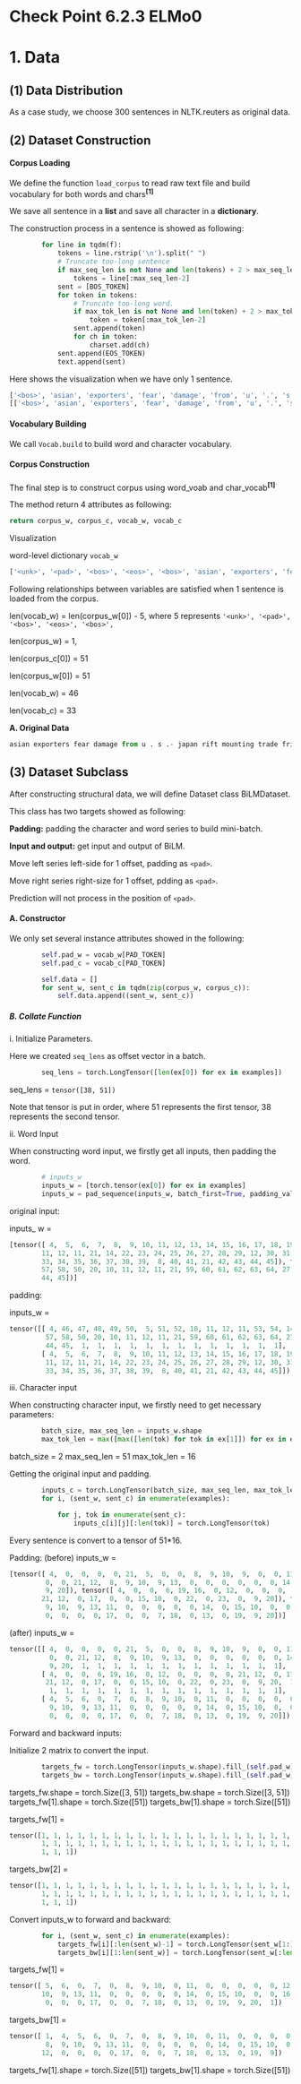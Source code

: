 # Check Point 6.2.3 ELMo0

# 1. Data

## (1) Data Distribution

As a case study, we choose 300 sentences in NLTK.reuters as original data.

## (2) Dataset Construction

#### Corpus Loading

We define the function ```load_corpus``` to read raw text file 
and build vocabulary for both words and chars<sup>**[1]**</sup>

We save all sentence in a **list** and save all character in a **dictionary**.

The construction process in a sentence is showed as following:
```python
        for line in tqdm(f):
            tokens = line.rstrip('\n').split(" ")
            # Truncate too-long sentence
            if max_seq_len is not None and len(tokens) + 2 > max_seq_len:
                tokens = line[:max_seq_len-2]
            sent = [BOS_TOKEN]
            for token in tokens:
                # Truncate too-long word.
                if max_tok_len is not None and len(token) + 2 > max_tok_len:
                    token = token[:max_tok_len-2]
                sent.append(token)
                for ch in token:
                    charset.add(ch)
            sent.append(EOS_TOKEN)
            text.append(sent)
```
Here shows the visualization when we have only 1 sentence.
```python
['<bos>', 'asian', 'exporters', 'fear', 'damage', 'from', 'u', '.', 's', '.-', 'japan', 'rift', 'mounting', 'trade', 'friction', 'between', 'the', 'u', '.', 's', '.', 'and', 'japan', 'has', 'raised', 'fears', 'among', 'many', 'of', 'asia', "'", 's', 'exporting', 'nations', 'that', 'the', 'row', 'could', 'inflict', 'far', '-', 'reaching', 'economic', 'damage', ',', 'businessmen', 'and', 'officials', 'said', '.\r', '<eos>']
[['<bos>', 'asian', 'exporters', 'fear', 'damage', 'from', 'u', '.', 's', '.-', 'japan', 'rift', 'mounting', 'trade', 'friction', 'between', 'the', 'u', '.', 's', '.', 'and', 'japan', 'has', 'raised', 'fears', 'among', 'many', 'of', 'asia', "'", 's', 'exporting', 'nations', 'that', 'the', 'row', 'could', 'inflict', 'far', '-', 'reaching', 'economic', 'damage', ',', 'businessmen', 'and', 'officials', 'said', '.\r', '<eos>']]
```

#### Vocabulary Building

We call ```Vocab.build``` to build word and character vocabulary.

#### Corpus Construction

The final step is to construct corpus using word_voab and char_vocab<sup>**[1]**<sup>.

The method return 4 attributes as following:
```python
return corpus_w, corpus_c, vocab_w, vocab_c
```

Visualization

word-level dictionary ```vocab_w```
```python
['<unk>', '<pad>', '<bos>', '<eos>', '<bos>', 'asian', 'exporters', 'fear', 'damage', 'from', 'u', '.', 's', '.-', 'japan', 'rift', 'mounting', 'trade', 'friction', 'between', 'the', 'and', 'has', 'raised', 'fears', 'among', 'many', 'of', 'asia', "'", 'exporting', 'nations', 'that', 'row', 'could', 'inflict', 'far', '-', 'reaching', 'economic', ',', 'businessmen', 'officials', 'said', '.\r', '<eos>']
```

Following relationships between variables are satisfied when 1 sentence is loaded from the corpus.

len(vocab_w) = len(corpus_w[0]) - 5,
where 5 represents ```'<unk>', '<pad>', '<bos>', '<eos>', '<bos>',```

len(corpus_w) = 1,

len(corpus_c[0]) = 51

len(corpus_w[0]) = 51

len(vocab_w) = 46

len(vocab_c) = 33


**A. Original Data**
```python
asian exporters fear damage from u . s .- japan rift mounting trade friction between the u . s . and japan has raised fears among many of asia ' s exporting nations that the row could inflict far - reaching economic damage , businessmen and officials said .
```

## (3) Dataset Subclass
After constructing structural data, we will define Dataset class
BiLMDataset.

This class has two targets showed as following:

**Padding:** padding the character and word series to build mini-batch.

**Input and output:** get input and output of BiLM.

Move left series left-side for 1 offset, padding as ```<pad>```.

Move right series right-size for 1 offset, pdding as ```<pad>```.

Prediction will not process in the position of ```<pad>```.

#### A. Constructor

We only set several instance attributes showed in the following:
```python
        self.pad_w = vocab_w[PAD_TOKEN]
        self.pad_c = vocab_c[PAD_TOKEN]

        self.data = []
        for sent_w, sent_c in tqdm(zip(corpus_w, corpus_c)):
            self.data.append((sent_w, sent_c))
```

##### B. Collate Function

i. Initialize Parameters.

Here we created ```seq_lens``` as offset vector in a batch.
```python
        seq_lens = torch.LongTensor([len(ex[0]) for ex in examples])
```

seq_lens = ```tensor([38, 51])```

Note that tensor is put in order, where 51 represents the first tensor,
38 represents the second tensor.

ii. Word Input

When constructing word input, we firstly get all inputs, then padding the word.
```python
        # inputs_w
        inputs_w = [torch.tensor(ex[0]) for ex in examples]
        inputs_w = pad_sequence(inputs_w, batch_first=True, padding_value=self.pad_w)
```

original input:

inputs_ w =
```python
[tensor([ 4,  5,  6,  7,  8,  9, 10, 11, 12, 13, 14, 15, 16, 17, 18, 19, 20, 10,
        11, 12, 11, 21, 14, 22, 23, 24, 25, 26, 27, 28, 29, 12, 30, 31, 32, 20,
        33, 34, 35, 36, 37, 38, 39,  8, 40, 41, 21, 42, 43, 44, 45]), tensor([ 4, 46, 47, 48, 49, 50,  5, 51, 52, 10, 11, 12, 11, 53, 54, 14, 55, 56,
        57, 58, 50, 20, 10, 11, 12, 11, 21, 59, 60, 61, 62, 63, 64, 27, 65, 66,
        44, 45])]

```

padding:

inputs_w = 
```python
tensor([[ 4, 46, 47, 48, 49, 50,  5, 51, 52, 10, 11, 12, 11, 53, 54, 14, 55, 56,
         57, 58, 50, 20, 10, 11, 12, 11, 21, 59, 60, 61, 62, 63, 64, 27, 65, 66,
         44, 45,  1,  1,  1,  1,  1,  1,  1,  1,  1,  1,  1,  1,  1],
        [ 4,  5,  6,  7,  8,  9, 10, 11, 12, 13, 14, 15, 16, 17, 18, 19, 20, 10,
         11, 12, 11, 21, 14, 22, 23, 24, 25, 26, 27, 28, 29, 12, 30, 31, 32, 20,
         33, 34, 35, 36, 37, 38, 39,  8, 40, 41, 21, 42, 43, 44, 45]])

```



iii. Character input

When constructing character input, we firstly need to get necessary
parameters:
```python
        batch_size, max_seq_len = inputs_w.shape
        max_tok_len = max([max([len(tok) for tok in ex[1]]) for ex in examples])
```
batch_size = 2
max_seq_len = 51
max_tok_len = 16

Getting the original input and padding.
```python
        inputs_c = torch.LongTensor(batch_size, max_seq_len, max_tok_len).fill_(self.pad_c)
        for i, (sent_w, sent_c) in enumerate(examples):

            for j, tok in enumerate(sent_c):
                inputs_c[i][j][:len(tok)] = torch.LongTensor(tok)
```
Every sentence is convert to a tensor of 51*16.

Padding:
(before)
inputs_w =
```python
[tensor([ 4,  0,  0,  0,  0, 21,  5,  0,  0,  8,  9, 10,  9,  0,  0, 11, 22,  0,
         0,  0, 21, 12,  8,  9, 10,  9, 13,  0,  0,  0,  0,  0,  0, 14, 23,  0,
         9, 20]), tensor([ 4,  0,  0,  6, 19, 16,  0, 12,  0,  0,  0,  0, 21, 12,  0, 17,  0, 18,
        21, 12,  0, 17,  0,  0, 15, 10,  0, 22,  0, 23,  0,  9, 20]), tensor([ 4,  5,  6,  0,  7,  0,  8,  9, 10,  0, 11,  0,  0,  0,  0,  0, 12,  8,
         9, 10,  9, 13, 11,  0,  0,  0,  0,  0, 14,  0, 15, 10,  0,  0, 16, 12,
         0,  0,  0,  0, 17,  0,  0,  7, 18,  0, 13,  0, 19,  9, 20])]

```

(after) inputs_w = 
```python
tensor([[ 4,  0,  0,  0,  0, 21,  5,  0,  0,  8,  9, 10,  9,  0,  0, 11, 22,  0,
          0,  0, 21, 12,  8,  9, 10,  9, 13,  0,  0,  0,  0,  0,  0, 14, 23,  0,
          9, 20,  1,  1,  1,  1,  1,  1,  1,  1,  1,  1,  1,  1,  1],
        [ 4,  0,  0,  6, 19, 16,  0, 12,  0,  0,  0,  0, 21, 12,  0, 17,  0, 18,
         21, 12,  0, 17,  0,  0, 15, 10,  0, 22,  0, 23,  0,  9, 20,  1,  1,  1,
          1,  1,  1,  1,  1,  1,  1,  1,  1,  1,  1,  1,  1,  1,  1],
        [ 4,  5,  6,  0,  7,  0,  8,  9, 10,  0, 11,  0,  0,  0,  0,  0, 12,  8,
          9, 10,  9, 13, 11,  0,  0,  0,  0,  0, 14,  0, 15, 10,  0,  0, 16, 12,
          0,  0,  0,  0, 17,  0,  0,  7, 18,  0, 13,  0, 19,  9, 20]])
```



Forward and backward inputs:

Initialize 2 matrix to convert the input.
```python
        targets_fw = torch.LongTensor(inputs_w.shape).fill_(self.pad_w)
        targets_bw = torch.LongTensor(inputs_w.shape).fill_(self.pad_w)
```
targets_fw.shape = torch.Size([3, 51])
targets_bw.shape = torch.Size([3, 51])
targets_fw[1].shape = torch.Size([51])
targets_bw[1].shape = torch.Size([51])

targets_fw[1] = 
```python
tensor([1, 1, 1, 1, 1, 1, 1, 1, 1, 1, 1, 1, 1, 1, 1, 1, 1, 1, 1, 1, 1, 1, 1, 1,
        1, 1, 1, 1, 1, 1, 1, 1, 1, 1, 1, 1, 1, 1, 1, 1, 1, 1, 1, 1, 1, 1, 1, 1,
        1, 1, 1])
```
targets_bw[2] = 
```python
tensor([1, 1, 1, 1, 1, 1, 1, 1, 1, 1, 1, 1, 1, 1, 1, 1, 1, 1, 1, 1, 1, 1, 1, 1,
        1, 1, 1, 1, 1, 1, 1, 1, 1, 1, 1, 1, 1, 1, 1, 1, 1, 1, 1, 1, 1, 1, 1, 1,
        1, 1, 1])
```

Convert inputs_w to forward and backward:
```python
        for i, (sent_w, sent_c) in enumerate(examples):
            targets_fw[i][:len(sent_w)-1] = torch.LongTensor(sent_w[1:])
            targets_bw[i][1:len(sent_w)] = torch.LongTensor(sent_w[:len(sent_w)-1])

```
targets_fw[1] = 
```python
tensor([ 5,  6,  0,  7,  0,  8,  9, 10,  0, 11,  0,  0,  0,  0,  0, 12,  8,  9,
        10,  9, 13, 11,  0,  0,  0,  0,  0, 14,  0, 15, 10,  0,  0, 16, 12,  0,
         0,  0,  0, 17,  0,  0,  7, 18,  0, 13,  0, 19,  9, 20,  1])
```

targets_bw[1] = 
```python
tensor([ 1,  4,  5,  6,  0,  7,  0,  8,  9, 10,  0, 11,  0,  0,  0,  0,  0, 12,
         8,  9, 10,  9, 13, 11,  0,  0,  0,  0,  0, 14,  0, 15, 10,  0,  0, 16,
        12,  0,  0,  0,  0, 17,  0,  0,  7, 18,  0, 13,  0, 19,  9])
```

targets_fw[1].shape = torch.Size([51])
targets_bw[1].shape = torch.Size([51])

